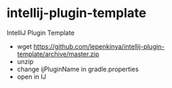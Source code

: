 # intellij-plugin-template
IntelliJ Plugin Template


- wget https://github.com/lepenkinya/intellij-plugin-template/archive/master.zip
- unzip
- change ijPluginName in gradle.properties
- open in IJ
